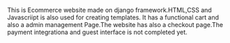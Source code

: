 This is Ecommerce website made on django framework.HTML,CSS and Javascriipt is also used for creating templates. It has a functional cart and also a admin management Page.The website has also a checkout page.The payment integrationa and guest interface is not completed yet.

